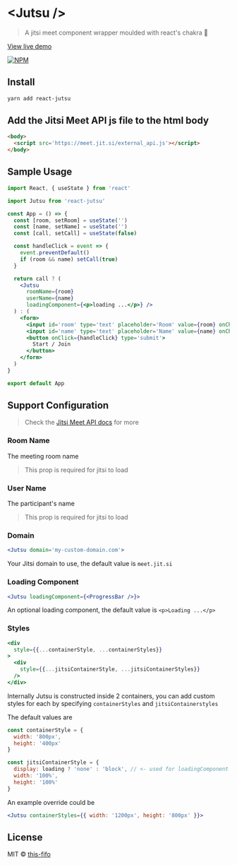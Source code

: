 # &lt;Jutsu /&gt;

> A jitsi meet component wrapper moulded with react&#x27;s chakra 💠

[View live demo](https://this-fifo.github.io/jutsu/)

[![NPM](https://img.shields.io/npm/v/react-jutsu.svg)](https://www.npmjs.com/package/react-jutsu)

## Install

```bash
yarn add react-jutsu
```

## Add the Jitsi Meet API js file to the html body

```html
<body>
  <script src='https://meet.jit.si/external_api.js'></script>
</body>
```

## Sample Usage

```jsx
import React, { useState } from 'react'

import Jutsu from 'react-jutsu'

const App = () => {
  const [room, setRoom] = useState('')
  const [name, setName] = useState('')
  const [call, setCall] = useState(false)

  const handleClick = event => {
    event.preventDefault()
    if (room && name) setCall(true)
  }

  return call ? (
    <Jutsu
      roomName={room}
      userName={name}
      loadingComponent={<p>loading ...</p>} />
  ) : (
    <form>
      <input id='room' type='text' placeholder='Room' value={room} onChange={(e) => setRoom(e.target.value)} />
      <input id='name' type='text' placeholder='Name' value={name} onChange={(e) => setName(e.target.value)} />
      <button onClick={handleClick} type='submit'>
        Start / Join
      </button>
    </form>
  )
}

export default App
```

## Support Configuration
> Check the [Jitsi Meet API docs](https://github.com/jitsi/jitsi-meet/blob/master/doc/api.md#api--new-jitsimeetexternalapidomain-options) for more

### Room Name
The meeting room name
>This prop is required for jitsi to load

### User Name
The participant's name
>This prop is required for jitsi to load

### Domain
```jsx
<Jutsu domain='my-custom-domain.com'>
```
Your Jitsi domain to use, the default value is `meet.jit.si`

### Loading Component
```jsx
<Jutsu loadingComponent={<ProgressBar />}>
```
An optional loading component, the default value is `<p>Loading ...</p>`

### Styles
```jsx
<div
  style={{...containerStyle, ...containerStyles}}
>
  <div
    style={{...jitsiContainerStyle, ...jitsiContainerStyles}}
  />
</div>
```
Internally Jutsu is constructed inside 2 containers, you can add custom styles for each by specifying `containerStyles` and `jitsiContainerstyles`

The default values are

```js
const containerStyle = {
  width: '800px',
  height: '400px'
}

const jitsiContainerStyle = {
  display: loading ? 'none' : 'block', // <- used for loadingComponent logic
  width: '100%',
  height: '100%'
}
```

An example override could be
```jsx
<Jutsu containerStyles={{ width: '1200px', height: '800px' }}>
```

## License

MIT © [this-fifo](https://github.com/this-fifo)
